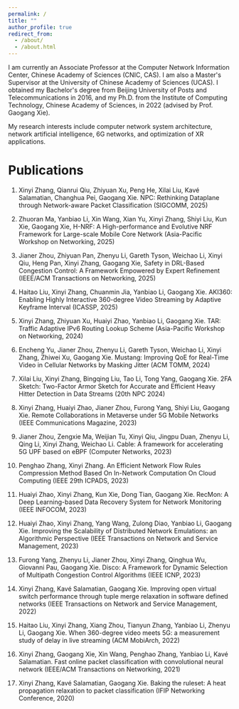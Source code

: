 ```yaml
---
permalink: /
title: ""
author_profile: true
redirect_from: 
  - /about/
  - /about.html
---
```


I am currently an Associate Professor at the Computer Network Information Center, Chinese Academy of Sciences (CNIC, CAS). I am also a Master's Supervisor at the University of Chinese Academy of Sciences (UCAS). I obtained my Bachelor's degree from Beijing University of Posts and Telecommunications in 2016, and my Ph.D. from the Institute of Computing Technology, Chinese Academy of Sciences, in 2022 (advised by Prof. Gaogang Xie). 

My research interests include computer network system architecture, network artificial intelligence, 6G networks, and optimization of XR applications.


Publications
======
1. Xinyi Zhang, Qianrui Qiu, Zhiyuan Xu, Peng He, Xilai Liu, Kavé Salamatian, Changhua Pei, Gaogang Xie. NPC: Rethinking Dataplane through Network-aware Packet Classification (SIGCOMM, 2025)

2. Zhuoran Ma, Yanbiao Li, Xin Wang, Xian Yu, Xinyi Zhang, Shiyi Liu, Kun Xie, Gaogang Xie, H-NRF: A High-performance and Evolutive NRF Framework for Large-scale Mobile Core Network (Asia-Pacific Workshop on Networking, 2025)

3. Jianer Zhou, Zhiyuan Pan, Zhenyu Li, Gareth Tyson, Weichao Li, Xinyi Qiu, Heng Pan, Xinyi Zhang, Gaogang Xie, Safety in DRL-Based Congestion Control: A Framework Empowered by Expert Refinement  (IEEE/ACM Transactions on Networking, 2025)

4. Haitao Liu, Xinyi Zhang, Chuanmin Jia, Yanbiao Li, Gaogang Xie. AKI360: Enabling Highly Interactive 360-degree Video Streaming by Adaptive Keyframe Interval (ICASSP, 2025)

5. Xinyi Zhang, Zhiyuan Xu, Huaiyi Zhao, Yanbiao Li, Gaogang Xie. TAR: Traffic Adaptive IPv6 Routing Lookup Scheme (Asia-Pacific Workshop on Networking, 2024)

6. Encheng Yu, Jianer Zhou, Zhenyu Li, Gareth Tyson, Weichao Li, Xinyi Zhang, Zhiwei Xu, Gaogang Xie. Mustang: Improving QoE for Real-Time Video in Cellular Networks by Masking Jitter (ACM TOMM, 2024)

7. Xilai Liu, Xinyi Zhang, Bingqing Liu, Tao Li, Tong Yang, Gaogang Xie. 2FA Sketch: Two-Factor Armor Sketch for Accurate and Efficient Heavy Hitter Detection in Data Streams (20th NPC 2024)

8. Xinyi Zhang, Huaiyi Zhao, Jianer Zhou, Furong Yang, Shiyi Liu, Gaogang Xie. Remote Collaborations in Metaverse under 5G Mobile Networks (IEEE Communications Magazine, 2023)

9. Jianer Zhou, Zengxie Ma, Weijian Tu, Xinyi Qiu, Jingpu Duan, Zhenyu Li, Qing Li, Xinyi Zhang, Weichao Li. Cable: A framework for accelerating 5G UPF based on eBPF (Computer Networks, 2023)

10. Penghao Zhang, Xinyi Zhang. An Efficient Network Flow Rules Compression Method Based On In-Network Computation On Cloud Computing (IEEE 29th ICPADS, 2023) 

11. Huaiyi Zhao, Xinyi Zhang, Kun Xie, Dong Tian, Gaogang Xie. RecMon: A Deep Learning-based Data Recovery System for Network Monitoring (IEEE INFOCOM, 2023)

12. Huaiyi Zhao, Xinyi Zhang, Yang Wang, Zulong Diao, Yanbiao Li, Gaogang Xie. Improving the Scalability of Distributed Network Emulations: an Algorithmic Perspective (IEEE Transactions on Network and Service Management, 2023)

13. Furong Yang, Zhenyu Li, Jianer Zhou, Xinyi Zhang, Qinghua Wu, Giovanni Pau, Gaogang Xie. Disco: A Framework for Dynamic Selection of Multipath Congestion Control Algorithms (IEEE ICNP, 2023)

14. Xinyi Zhang, Kavé Salamatian, Gaogang Xie.  Improving open virtual switch performance through tuple merge relaxation in software defined networks (IEEE Transactions on Network and Service Management, 2022)

15. Haitao Liu, Xinyi Zhang, Xiang Zhou, Tianyun Zhang, Yanbiao Li, Zhenyu Li, Gaogang Xie. When 360-degree video meets 5G: a measurement study of delay in live streaming (ACM MobiArch, 2022)
    
17. Xinyi Zhang, Gaogang Xie, Xin Wang, Penghao Zhang, Yanbiao Li, Kavé Salamatian. Fast online packet classification with convolutional neural network (IEEE/ACM Transactions on Networking, 2021)
    
19. Xinyi Zhang, Kavé Salamatian, Gaogang Xie. Baking the ruleset: A heat propagation relaxation to packet classification (IFIP Networking Conference, 2020)

